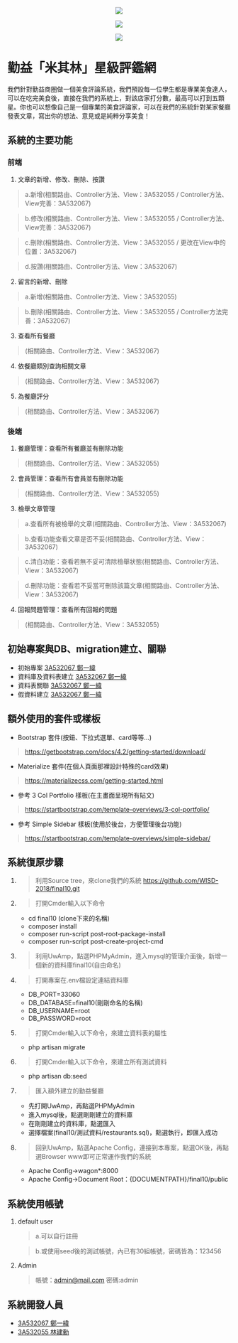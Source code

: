 <p align="center"><img src="https://i.imgur.com/lhegQqe.png"></p>

<p align="center"><img src="https://i.imgur.com/Adzicyy.png"></p>

<p align="center"><img src="https://i.imgur.com/Ogs9uYn.png"></p>

# 勤益「米其林」星級評鑑網

我們針對勤益商圈做一個美食評論系統，我們預設每一位學生都是專業美食達人，可以在吃完美食後，直接在我們的系統上，對該店家打分數，最高可以打到五顆星。你也可以想像自己是一個專業的美食評論家，可以在我們的系統針對某家餐廳發表文章，寫出你的想法、意見或是純粹分享美食！

## 系統的主要功能
### 前端
1. 文章的新增、修改、刪除、按讚
> a.新增(相關路由、Controller方法、View：3A532055 / Controller方法、View完善：3A532067)

> b.修改(相關路由、Controller方法、View：3A532055 / Controller方法、View完善：3A532067)

> c.刪除(相關路由、Controller方法、View：3A532055 / 更改在View中的位置：3A532067)

> d.按讚(相關路由、Controller方法、View：3A532067)

2. 留言的新增、刪除
> a.新增(相關路由、Controller方法、View：3A532055)

> b.刪除(相關路由、Controller方法、View：3A532055 / Controller方法完善：3A532067)

3. 查看所有餐廳
> (相關路由、Controller方法、View：3A532067)

4. 依餐廳類別查詢相關文章
> (相關路由、Controller方法、View：3A532067)

5. 為餐廳評分
> (相關路由、Controller方法、View：3A532067)

### 後端
1. 餐廳管理：查看所有餐廳並有刪除功能
> (相關路由、Controller方法、View：3A532055)

2. 會員管理：查看所有會員並有刪除功能
> (相關路由、Controller方法、View：3A532055)

3. 檢舉文章管理
> a.查看所有被檢舉的文章(相關路由、Controller方法、View：3A532067)

> b.查看功能查看文章是否不妥(相關路由、Controller方法、View：3A532067)

> c.清白功能：查看若無不妥可清除檢舉狀態(相關路由、Controller方法、View：3A532067)

> d.刪除功能：查看若不妥當可刪除該篇文章(相關路由、Controller方法、View：3A532067)

4. 回報問題管理：查看所有回報的問題
> (相關路由、Controller方法、View：3A532055)

## 初始專案與DB、migration建立、關聯
- 初始專案 [3A532067 鄭一緯](https://github.com/3A532067)
- 資料庫及資料表建立 [3A532067 鄭一緯](https://github.com/3A532067)
- 資料表關聯 [3A532067 鄭一緯](https://github.com/3A532067)
- 假資料建立 [3A532067 鄭一緯](https://github.com/3A532067)

## 額外使用的套件或樣板
- Bootstrap 套件(按鈕、下拉式選單、card等等...)
> https://getbootstrap.com/docs/4.2/getting-started/download/
- Materialize 套件(在個人頁面那裡設計特殊的card效果)
> https://materializecss.com/getting-started.html
- 參考 3 Col Portfolio 樣板(在主畫面呈現所有貼文)
> https://startbootstrap.com/template-overviews/3-col-portfolio/
- 參考 Simple Sidebar 樣板(使用於後台，方便管理後台功能)
> https://startbootstrap.com/template-overviews/simple-sidebar/

## 系統復原步驟
1. > 利用Source tree，來clone我們的系統 https://github.com/WISD-2018/final10.git
2. > 打開Cmder輸入以下命令
     - cd final10 (clone下來的名稱)
     - composer install
     - composer run-script post-root-package-install
     - composer run-script post-create-project-cmd
3. > 利用UwAmp，點選PHPMyAdmin，進入mysql的管理介面後，新增一個新的資料庫final10(自由命名)
4. > 打開專案在.env檔設定連結資料庫
     - DB_PORT=33060
     - DB_DATABASE=final10(剛剛命名的名稱)
     - DB_USERNAME=root
     - DB_PASSWORD=root
5. > 打開Cmder輸入以下命令，來建立資料表的屬性
     - php artisan migrate
6. > 打開Cmder輸入以下命令，來建立所有測試資料
     -  php artisan db:seed
7. > 匯入額外建立的勤益餐廳
    - 先打開UwAmp，再點選PHPMyAdmin
    - 進入mysql後，點選剛剛建立的資料庫
    - 在剛剛建立的資料庫，點選匯入
    - 選擇檔案(final10/測試資料/restaurants.sql)，點選執行，即匯入成功
8. > 回到UwAmp，點選Apache Config，連接到本專案，點選OK後，再點選Browser www即可正常運作我們的系統
    - Apache Config->wagon*:8000
    - Apache Config->Document Root：{DOCUMENTPATH}/final10/public
    
## 系統使用帳號
1. default user
   > a.可以自行註冊

   > b.或使用seed後的測試帳號，內已有30組帳號，密碼皆為：123456
2. Admin
   > 帳號：admin@mail.com 密碼:admin

## 系統開發人員
- [3A532067 鄭一緯](https://github.com/3A532067)
- [3A532055 林建勳](https://github.com/3A532055)
